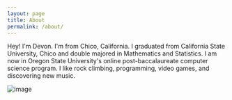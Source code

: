 ```yaml
---
layout: page
title: About
permalink: /about/
---
```


Hey! I'm Devon. I'm from Chico, California. I graduated from California State University, Chico and double majored in Mathematics and Statistics. I am now in Oregon State University's online post-baccalaureate computer science program. I like rock climbing, programming, video games, and discovering new music.

![image](https://imgur.com/4ZDWYf1.jpg)
